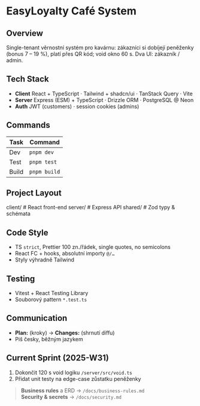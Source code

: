 # EasyLoyalty Café System

## Overview
Single-tenant věrnostní systém pro kavárnu: zákazníci si dobíjejí peněženky (bonus 7 – 19 %), platí přes QR kód; void okno 60 s. Dva UI: zákazník / admin.

## Tech Stack
- **Client**  React + TypeScript · Tailwind + shadcn/ui · TanStack Query · Vite
- **Server**  Express (ESM) + TypeScript · Drizzle ORM · PostgreSQL @ Neon
- **Auth**    JWT (customers) · session cookies (admins)

## Commands
| Task | Command |
|------|---------|
| Dev  | `pnpm dev` |
| Test | `pnpm test` |
| Build| `pnpm build` |

## Project Layout
client/   # React front-end
server/   # Express API
shared/   # Zod typy & schémata

## Code Style
- TS `strict`, Prettier 100 zn./řádek, single quotes, no semicolons
- React FC + hooks, absolutní importy `@/…`
- Styly výhradně Tailwind

## Testing
- Vitest + React Testing Library
- Souborový pattern `*.test.ts`

## Communication
- **Plan:** (kroky) → **Changes:** (shrnutí diffu)
- Piš česky, běžným jazykem

## Current Sprint (2025-W31)
1. Dokončit 120 s void logiku `/server/src/void.ts`
2. Přidat unit testy na edge-case zůstatku peněženky

> **Business rules** a ERD → `/docs/business-rules.md`  
> **Security & secrets** → `/docs/security.md`